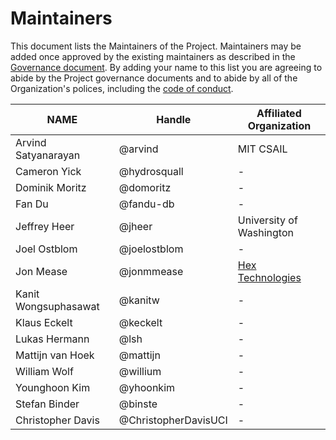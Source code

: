# Maintainers

This document lists the Maintainers of the Project. Maintainers may be added once approved by the existing maintainers as described in the [Governance document](GOVERNANCE.md). By adding your name to this list you are agreeing to abide by the Project governance documents and to abide by all of the Organization's polices, including the [code of conduct](CODE_OF_CONDUCT.md).

| **NAME** | **Handle** | **Affiliated Organization** |
| --- | --- | --- |
| Arvind Satyanarayan | @arvind | MIT CSAIL |
| Cameron Yick | @hydrosquall | - |
| Dominik Moritz | @domoritz | - |
| Fan Du | @fandu-db | - |
| Jeffrey Heer | @jheer | University of Washington |
| Joel Ostblom | @joelostblom  | - |
| Jon Mease | @jonmmease | [Hex Technologies](https://hex.tech/) |
| Kanit Wongsuphasawat | @kanitw | - |
| Klaus Eckelt | @keckelt | - |
| Lukas Hermann | @lsh | - |
| Mattijn van Hoek | @mattijn | - |
| William Wolf | @willium | - |
| Younghoon Kim | @yhoonkim | - |
| Stefan Binder | @binste | - |
| Christopher Davis | @ChristopherDavisUCI | - |
